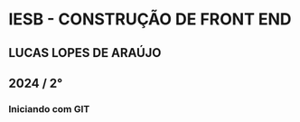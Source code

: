 # IESB - CONSTRUÇÃO DE FRONT END

## LUCAS LOPES DE ARAÚJO

## 2024 / 2°

### Iniciando com GIT

### 